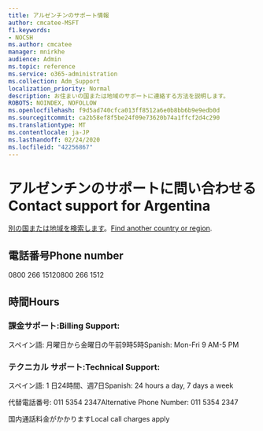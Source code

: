 ```yaml
---
title: アルゼンチンのサポート情報
author: cmcatee-MSFT
f1.keywords:
- NOCSH
ms.author: cmcatee
manager: mnirkhe
audience: Admin
ms.topic: reference
ms.service: o365-administration
ms.collection: Adm_Support
localization_priority: Normal
description: お住まいの国または地域のサポートに連絡する方法を説明します。
ROBOTS: NOINDEX, NOFOLLOW
ms.openlocfilehash: f9d5ad740cfca013ff8512a6e0b8bb6b9e9edb0d
ms.sourcegitcommit: ca2b58ef8f5be24f09e73620b74a1ffcf2d4c290
ms.translationtype: MT
ms.contentlocale: ja-JP
ms.lasthandoff: 02/24/2020
ms.locfileid: "42256867"
---
```

# <a name="contact-support-for-argentina"></a><span data-ttu-id="22bf4-103">アルゼンチンのサポートに問い合わせる</span><span class="sxs-lookup"><span data-stu-id="22bf4-103">Contact support for Argentina</span></span>

<span data-ttu-id="22bf4-104">[別の国または地域を検索します](../contact-support-for-business-products.md)。</span><span class="sxs-lookup"><span data-stu-id="22bf4-104">[Find another country or region](../contact-support-for-business-products.md).</span></span>

## <a name="phone-number"></a><span data-ttu-id="22bf4-105">電話番号</span><span class="sxs-lookup"><span data-stu-id="22bf4-105">Phone number</span></span>
<span data-ttu-id="22bf4-106">0800 266 1512</span><span class="sxs-lookup"><span data-stu-id="22bf4-106">0800 266 1512</span></span>

## <a name="hours"></a><span data-ttu-id="22bf4-107">時間</span><span class="sxs-lookup"><span data-stu-id="22bf4-107">Hours</span></span>
### <a name="billing-support"></a><span data-ttu-id="22bf4-108">課金サポート:</span><span class="sxs-lookup"><span data-stu-id="22bf4-108">Billing Support:</span></span>

<span data-ttu-id="22bf4-109">スペイン語: 月曜日から金曜日の午前9時5時</span><span class="sxs-lookup"><span data-stu-id="22bf4-109">Spanish: Mon-Fri 9 AM-5 PM</span></span>

### <a name="technical-support"></a><span data-ttu-id="22bf4-110">テクニカル サポート:</span><span class="sxs-lookup"><span data-stu-id="22bf4-110">Technical Support:</span></span>

<span data-ttu-id="22bf4-111">スペイン語: 1 日24時間、週7日</span><span class="sxs-lookup"><span data-stu-id="22bf4-111">Spanish: 24 hours a day, 7 days a week</span></span>

<span data-ttu-id="22bf4-112">代替電話番号: 011 5354 2347</span><span class="sxs-lookup"><span data-stu-id="22bf4-112">Alternative Phone Number: 011 5354 2347</span></span>

<span data-ttu-id="22bf4-113">国内通話料金がかかります</span><span class="sxs-lookup"><span data-stu-id="22bf4-113">Local call charges apply</span></span>